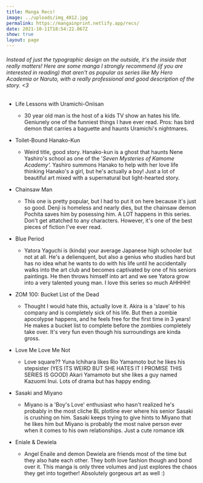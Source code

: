 ```yaml
---
title: Manga Recs!
image: ../uploads/img_4812.jpg
permalink: https://mangainprint.netlify.app/recs/
date: 2021-10-11T18:54:22.867Z
show: true
layout: page
---
```

###### Instead of just the typographic design on the outside, it's the inside that really matters! Here are some manga I strongly recommend (if you are interested in reading) that aren't as popular as series like *My Hero Academia* or *Naruto*, with a really professional and good description of the story. <3

* Life Lessons with Uramichi-Oniisan

  * 30 year old man is the host of a kids TV show an hates his life. Geniunely one of the funniest things I have ever read. Pros: has bird demon that carries a baguette and haunts Uramichi's nightmares. 
* Toilet-Bound Hanako-Kun

  * Weird title, good story. Hanako-kun is a ghost that haunts Nene Yashiro's school as one of the '*Seven Mysteries of Kamome Academy'.* Yashiro summons Hanako to help with her love life thinking Hanako's a girl, but he's actually a boy! Just a lot of beautiful art mixed with a supernatural but light-hearted story. 
* Chainsaw Man

  * This one is pretty popular, but I had to put it on here because it's just so good. Denji is homeless and nearly dies, but the chainsaw demon Pochita saves him by posessing him. A LOT happens in this series. Don't get attatched to any characters. However, it's one of the best pieces of fiction I've ever read. 
* Blue Period 

  * Yatora Yaguchi is (kinda) your average Japanese high schooler but not at all. He's a delienquent, but also a genius who studies hard but has no idea what he wants to do with his life until he accidentally walks into the art club and becomes captivated by one of his seniors paintings. He then throws himself into art and we see Yatora grow into a very talented young man. I love this series so much AHHHH!
* ZOM 100: Bucket List of the Dead

  * Thought I would hate this, actually love it. Akira is a 'slave' to his company and is completely sick of his life. But then a zombie apocolypse happens, and he feels free for the first time in 3 years! He makes a bucket list to complete before the zombies completely take over. It's very fun even though his surroundings are kinda gross. 
* Love Me Love Me Not

  * Love square?? Yuna Ichihara likes Rio Yamamoto but he likes his stepsister (YES ITS WEIRD BUT SHE HATES IT I PROMISE THIS SERIES IS GOOD) Akari Yamamoto but she likes a guy named Kazuomi Inui. Lots of drama but has happy ending. 
* Sasaki and Miyano

  * Miyano is a 'Boy's Love' enthusiast who hasn't realized he's probably in the most cliche BL plotline ever where his senior Sasaki is crushing on him. Sasaki keeps trying to give hints to Miyano that he likes him but Miyano is probably the most naive person ever when it comes to his own relationships. Just a cute romance idk
* Eniale & Dewiela 

  * Angel Enaile and demon Dewiela are friends most of the time but they also hate each other. They both love fashion though and bond over it. This manga is only three volumes and just explores the chaos they get into together! Absolutely gorgeous art as well :)
